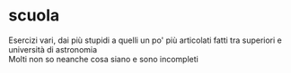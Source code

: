 # scuola

Esercizi vari, dai più stupidi a quelli un po' più articolati
fatti tra superiori e università di astronomia</br>
Molti non so neanche cosa siano e sono incompleti
